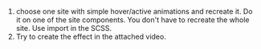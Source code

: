 1) choose one site with simple hover/active animations and recreate it. Do it on one of the site components. You don't have to recreate the whole site. Use import in the SCSS.
3) Try to create the effect in the attached video.